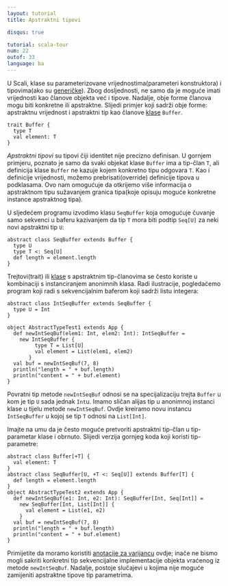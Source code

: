 ```yaml
---
layout: tutorial
title: Apstraktni tipovi

disqus: true

tutorial: scala-tour
num: 22
outof: 33
language: ba
---
```


U Scali, klase su parameterizovane vrijednostima(parameteri konstruktora) i tipovima(ako su [generičke](generic-classes.html)).
Zbog dosljednosti, ne samo da je moguće imati vrijednosti kao članove objekta već i tipove. 
Nadalje, obje forme članova mogu biti konkretne ili apstraktne.
Slijedi primjer koji sadrži obje forme: apstraktnu vrijednost i apstraktni tip kao članove [klase](traits.html) `Buffer`.
 
    trait Buffer {
      type T
      val element: T
    }
 
*Apstraktni tipovi* su tipovi čiji identitet nije precizno definisan.
U gornjem primjeru, poznato je samo da svaki objekat klase `Buffer` ima a tip-član `T`, 
ali definicija klase `Buffer` ne kazuje kojem konkretno tipu odgovara `T`. 
Kao i definicije vrijednosti, možemo prebrisati(override) definicije tipova u podklasama.
Ovo nam omogućuje da otkrijemo više informacija o apstraktnom tipu sužavanjem granica tipa(koje opisuju moguće konkretne instance apstraktnog tipa).

U sljedećem programu izvodimo klasu `SeqBuffer` koja omogućuje čuvanje samo sekvenci u baferu kazivanjem da tip `T` 
mora biti podtip `Seq[U]` za neki novi apstraktni tip `U`:
 
    abstract class SeqBuffer extends Buffer {
      type U
      type T <: Seq[U]
      def length = element.length
    }
 
Trejtovi(trait) ili [klase](classes.html) s apstraktnim tip-članovima se često koriste u kombinaciji s instanciranjem anonimnih klasa. 
Radi ilustracije, pogledaćemo program koji radi s sekvencijalnim baferom koji sadrži listu integera:
 
    abstract class IntSeqBuffer extends SeqBuffer {
      type U = Int
    }
    
    object AbstractTypeTest1 extends App {
      def newIntSeqBuf(elem1: Int, elem2: Int): IntSeqBuffer =
        new IntSeqBuffer {
             type T = List[U]
             val element = List(elem1, elem2)
           }
      val buf = newIntSeqBuf(7, 8)
      println("length = " + buf.length)
      println("content = " + buf.element)
    }
 
Povratni tip metode `newIntSeqBuf` odnosi se na specijalizaciju trejta `Buffer` u kom je tip `U` sada jednak `Int`u.
Imamo sličan alijas tip u anonimnoj instanci klase u tijelu metode `newIntSeqBuf`.
Ovdje kreiramo novu instancu `IntSeqBuffer` u kojoj se tip `T` odnosi na `List[Int]`.

Imajte na umu da je često moguće pretvoriti apstraktni tip-član u tip-parametar klase i obrnuto.
Slijedi verzija gornjeg koda koji koristi tip-parametre:
 
    abstract class Buffer[+T] {
      val element: T
    }
    abstract class SeqBuffer[U, +T <: Seq[U]] extends Buffer[T] {
      def length = element.length
    }
    object AbstractTypeTest2 extends App {
      def newIntSeqBuf(e1: Int, e2: Int): SeqBuffer[Int, Seq[Int]] =
        new SeqBuffer[Int, List[Int]] {
          val element = List(e1, e2)
        }
      val buf = newIntSeqBuf(7, 8)
      println("length = " + buf.length)
      println("content = " + buf.element)
    }
 
Primijetite da moramo koristiti [anotacije za varijancu](variances.html) ovdje;
inače ne bismo mogli sakriti konkretni tip sekvencijalne implementacije objekta vraćenog iz metode `newIntSeqBuf`.
Nadalje, postoje slučajevi u kojima nije moguće zamijeniti apstraktne tipove tip parametrima.

